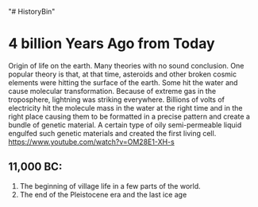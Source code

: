 "# HistoryBin" 

# 4 billion Years Ago from Today
Origin of life on the earth. Many theories with no sound conclusion. One popular theory is that, at that time, asteroids and other broken cosmic elements were hitting the surface of the earth. Some hit the water and cause molecular transformation. Because of extreme gas in the troposphere, lightning was striking everywhere. Billions of volts of electricity hit the molecule mass in the water at the right time and in the right place causing them to be formatted in a precise pattern and create a bundle of genetic material. A certain type of oily semi-permeable liquid engulfed such genetic materials and created the first living cell. 
https://www.youtube.com/watch?v=OM28E1-XH-s
## 11,000 BC:
1. The beginning of village life in a few parts of the world.
2. The end of the Pleistocene era and the last ice age
